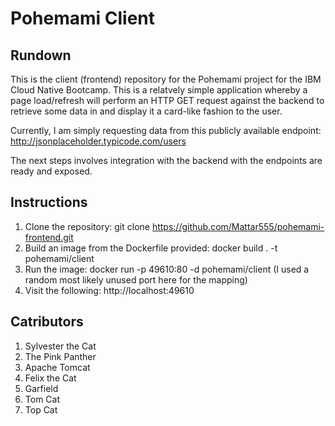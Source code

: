# Pohemami Client

## Rundown
This is the client (frontend) repository for the Pohemami project for the IBM Cloud Native Bootcamp. This is a relatvely simple application whereby a page load/refresh will perform an HTTP GET request against the backend to retrieve some data in and display it a card-like fashion to the user.

Currently, I am simply requesting data from this publicly available endpoint: http://jsonplaceholder.typicode.com/users

The next steps involves integration with the backend with the endpoints are ready and exposed.

## Instructions

1) Clone the repository: git clone https://github.com/Mattar555/pohemami-frontend.git
2) Build an image from the Dockerfile provided: docker build . -t pohemami/client
3) Run the image: docker run -p 49610:80 -d pohemami/client (I used a random most likely unused port here for the mapping)
4) Visit the following: http://localhost:49610

## Catributors

1) Sylvester the Cat
2) The Pink Panther
3) Apache Tomcat
4) Felix the Cat
5) Garfield
6) Tom Cat
7) Top Cat
